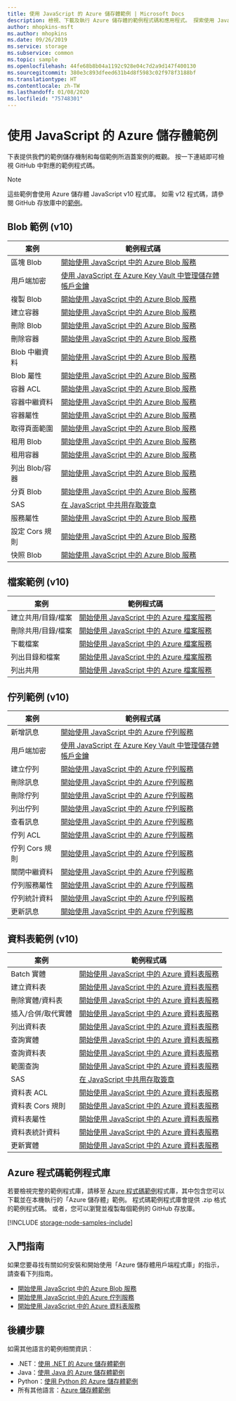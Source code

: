 ```yaml
---
title: 使用 JavaScript 的 Azure 儲存體範例 | Microsoft Docs
description: 檢視、下載及執行 Azure 儲存體的範例程式碼和應用程式。 探索使用 JavaScript/Node.js 儲存體用戶端程式庫之 Blob、佇列、資料表和檔案的入門範例。
author: mhopkins-msft
ms.author: mhopkins
ms.date: 09/26/2019
ms.service: storage
ms.subservice: common
ms.topic: sample
ms.openlocfilehash: 44fe68b8b04a1192c928e04c7d2a9d147f400130
ms.sourcegitcommit: 380e3c893dfeed631b4d8f5983c02f978f3188bf
ms.translationtype: HT
ms.contentlocale: zh-TW
ms.lasthandoff: 01/08/2020
ms.locfileid: "75748301"
---
```

# <a name="azure-storage-samples-using-javascript"></a>使用 JavaScript 的 Azure 儲存體範例

下表提供我們的範例儲存機制和每個範例所涵蓋案例的概觀。 按一下連結即可檢視 GitHub 中對應的範例程式碼。

> [!NOTE]
> 這些範例會使用 Azure 儲存體 JavaScript v10 程式庫。 如需 v12 程式碼，請參閱 GitHub 存放庫中的[範例](https://github.com/Azure/azure-sdk-for-js/tree/master/sdk/storage/storage-blob/samples)。

## <a name="blob-samples-v10"></a>Blob 範例 (v10)

| **案例** | **範例程式碼** |
|--------------|-----------------|
| 區塊 Blob | [開始使用 JavaScript 中的 Azure Blob 服務](https://github.com/Azure-Samples/storage-blob-node-getting-started/blob/master/basic.js#L43) |
| 用戶端加密 | [使用 JavaScript 在 Azure Key Vault 中管理儲存體帳戶金鑰](https://github.com/Azure-Samples/key-vault-node-storage-accounts) |
| 複製 Blob | [開始使用 JavaScript 中的 Azure Blob 服務](https://github.com/Azure-Samples/storage-blob-node-getting-started/blob/master/advanced.js#L73) |
| 建立容器 | [開始使用 JavaScript 中的 Azure Blob 服務](https://github.com/Azure-Samples/storage-blob-node-getting-started/blob/master/basic.js#L54) |
| 刪除 Blob | [開始使用 JavaScript 中的 Azure Blob 服務](https://github.com/Azure-Samples/storage-blob-node-getting-started/blob/master/basic.js#L103) |
| 刪除容器 | [開始使用 JavaScript 中的 Azure Blob 服務](https://github.com/Azure-Samples/storage-blob-node-getting-started/blob/master/basic.js#L110) |
| Blob 中繼資料 | [開始使用 JavaScript 中的 Azure Blob 服務](https://github.com/Azure-Samples/storage-blob-node-getting-started/blob/master/advanced.js#L538) |
| Blob 屬性 | [開始使用 JavaScript 中的 Azure Blob 服務](https://github.com/Azure-Samples/storage-blob-node-getting-started/blob/master/advanced.js#L478) |
| 容器 ACL | [開始使用 JavaScript 中的 Azure Blob 服務](https://github.com/Azure-Samples/storage-blob-node-getting-started/blob/master/advanced.js#L444) |
| 容器中繼資料 | [開始使用 JavaScript 中的 Azure Blob 服務](https://github.com/Azure-Samples/storage-blob-node-getting-started/blob/master/advanced.js#L409) |
| 容器屬性 | [開始使用 JavaScript 中的 Azure Blob 服務](https://github.com/Azure-Samples/storage-blob-node-getting-started/blob/master/advanced.js#L377) |
| 取得頁面範圍 | [開始使用 JavaScript 中的 Azure Blob 服務](https://github.com/Azure-Samples/storage-blob-node-getting-started/blob/master/basic.js#L170) |
| 租用 Blob | [開始使用 JavaScript 中的 Azure Blob 服務](https://github.com/Azure-Samples/storage-blob-node-getting-started/blob/master/advanced.js#L216) |
| 租用容器 | [開始使用 JavaScript 中的 Azure Blob 服務](https://github.com/Azure-Samples/storage-blob-node-getting-started/blob/master/advanced.js#L185) |
| 列出 Blob/容器 | [開始使用 JavaScript 中的 Azure Blob 服務](https://github.com/Azure-Samples/storage-blob-node-getting-started/blob/master/advanced.js#L134) |
| 分頁 Blob | [開始使用 JavaScript 中的 Azure Blob 服務](https://github.com/Azure-Samples/storage-blob-node-getting-started/blob/master/basic.js#L129) |
| SAS | [在 JavaScript 中共用存取簽章](https://github.com/Azure-Samples/storage-blob-node-getting-started/blob/master/advanced.js#L257) |
| 服務屬性 | [開始使用 JavaScript 中的 Azure Blob 服務](https://github.com/Azure-Samples/storage-blob-node-getting-started/blob/master/advanced.js#L308) |
| 設定 Cors 規則 | [開始使用 JavaScript 中的 Azure Blob 服務](https://github.com/Azure-Samples/storage-blob-node-getting-started/blob/master/advanced.js#L152) |
| 快照 Blob | [開始使用 JavaScript 中的 Azure Blob 服務](https://github.com/Azure-Samples/storage-blob-node-getting-started/blob/master/basic.js#L79) |

## <a name="file-samples-v10"></a>檔案範例 (v10)

| **案例** | **範例程式碼** |
|--------------|-----------------|
| 建立共用/目錄/檔案 | [開始使用 JavaScript 中的 Azure 檔案服務](https://github.com/Azure-Samples/storage-file-node-getting-started/blob/master/fileSample.js#L97) |
| 刪除共用/目錄/檔案 | [開始使用 JavaScript 中的 Azure 檔案服務](https://github.com/Azure-Samples/storage-file-node-getting-started/blob/master/fileSample.js#L135) |
| 下載檔案 | [開始使用 JavaScript 中的 Azure 檔案服務](https://github.com/Azure-Samples/storage-file-node-getting-started/blob/master/fileSample.js#L128) |
| 列出目錄和檔案 | [開始使用 JavaScript 中的 Azure 檔案服務](https://github.com/Azure-Samples/storage-file-node-getting-started/blob/master/fileSample.js#L115) |
| 列出共用 | [開始使用 JavaScript 中的 Azure 檔案服務](https://github.com/Azure-Samples/storage-file-node-getting-started/blob/master/fileSample.js#L187) |

## <a name="queue-samples-v10"></a>佇列範例 (v10)

| **案例** | **範例程式碼** |
|--------------|-----------------|
| 新增訊息 | [開始使用 JavaScript 中的 Azure 佇列服務](https://github.com/Azure-Samples/storage-queue-node-getting-started/blob/master/basic.js#L142) |
| 用戶端加密 | [使用 JavaScript 在 Azure Key Vault 中管理儲存體帳戶金鑰](https://github.com/Azure-Samples/key-vault-node-storage-accounts) |
| 建立佇列 | [開始使用 JavaScript 中的 Azure 佇列服務](https://github.com/Azure-Samples/storage-queue-node-getting-started/blob/master/basic.js#L57) |
| 刪除訊息 | [開始使用 JavaScript 中的 Azure 佇列服務](https://github.com/Azure-Samples/storage-queue-node-getting-started/blob/master/basic.js#L164) |
| 刪除佇列 | [開始使用 JavaScript 中的 Azure 佇列服務](https://github.com/Azure-Samples/storage-queue-node-getting-started/blob/master/basic.js#L203) |
| 列出佇列 | [開始使用 JavaScript 中的 Azure 佇列服務](https://github.com/Azure-Samples/storage-queue-node-getting-started/blob/master/basic.js#L111) |
| 查看訊息 | [開始使用 JavaScript 中的 Azure 佇列服務](https://github.com/Azure-Samples/storage-queue-node-getting-started/blob/master/basic.js#L170) |
| 佇列 ACL | [開始使用 JavaScript 中的 Azure 佇列服務](https://github.com/Azure-Samples/storage-queue-node-getting-started/blob/master/advanced.js#L192) |
| 佇列 Cors 規則 | [開始使用 JavaScript 中的 Azure 佇列服務](https://github.com/Azure-Samples/storage-queue-node-getting-started/blob/master/advanced.js#L55) |
| 關閉中繼資料 | [開始使用 JavaScript 中的 Azure 佇列服務](https://github.com/Azure-Samples/storage-queue-node-getting-started/blob/master/advanced.js#L161) |
| 佇列服務屬性 | [開始使用 JavaScript 中的 Azure 佇列服務](https://github.com/Azure-Samples/storage-queue-node-getting-started/blob/master/advanced.js#L94) |
| 佇列統計資料 | [開始使用 JavaScript 中的 Azure 佇列服務](https://github.com/Azure-Samples/storage-queue-node-getting-started/blob/master/advanced.js#L149) |
| 更新訊息 | [開始使用 JavaScript 中的 Azure 佇列服務](https://github.com/Azure-Samples/storage-queue-node-getting-started/blob/master/basic.js#L176) |

## <a name="table-samples-v10"></a>資料表範例 (v10)

| **案例** | **範例程式碼** |
|--------------|-----------------|
| Batch 實體 | [開始使用 JavaScript 中的 Azure 資料表服務](https://github.com/Azure-Samples/storage-table-node-getting-started/blob/master/basic.js#L87) |
| 建立資料表 | [開始使用 JavaScript 中的 Azure 資料表服務](https://github.com/Azure-Samples/storage-table-node-getting-started/blob/master/basic.js#L41) |
| 刪除實體/資料表 | [開始使用 JavaScript 中的 Azure 資料表服務](https://github.com/Azure-Samples/storage-table-node-getting-started/blob/master/basic.js#L67) |
| 插入/合併/取代實體 | [開始使用 JavaScript 中的 Azure 資料表服務](https://github.com/Azure-Samples/storage-table-node-getting-started/blob/master/basic.js#L49) |
| 列出資料表 | [開始使用 JavaScript 中的 Azure 資料表服務](https://github.com/Azure-Samples/storage-table-node-getting-started/blob/master/advanced.js#L63) |
| 查詢實體 | [開始使用 JavaScript 中的 Azure 資料表服務](https://github.com/Azure-Samples/storage-table-node-getting-started/blob/master/basic.js#L59) |
| 查詢資料表 | [開始使用 JavaScript 中的 Azure 資料表服務](https://github.com/Azure-Samples/storage-table-node-getting-started/blob/master/basic.js#L140) |
| 範圍查詢 | [開始使用 JavaScript 中的 Azure 資料表服務](https://github.com/Azure-Samples/storage-table-node-getting-started/blob/master/basic.js#L102) |
| SAS | [在 JavaScript 中共用存取簽章](https://github.com/Azure-Samples/storage-table-node-getting-started/blob/master/advanced.js#L87) |
| 資料表 ACL | [開始使用 JavaScript 中的 Azure 資料表服務](https://github.com/Azure-Samples/storage-table-node-getting-started/blob/master/advanced.js#L255) |
| 資料表 Cors 規則 | [開始使用 JavaScript 中的 Azure 資料表服務](https://github.com/Azure-Samples/storage-table-node-getting-started/blob/master/advanced.js#L149) |
| 資料表屬性 | [開始使用 JavaScript 中的 Azure 資料表服務](https://github.com/Azure-Samples/storage-table-node-getting-started/blob/master/advanced.js#L188) |
| 資料表統計資料 | [開始使用 JavaScript 中的 Azure 資料表服務](https://github.com/Azure-Samples/storage-table-node-getting-started/blob/master/advanced.js#L243) |
| 更新實體 | [開始使用 JavaScript 中的 Azure 資料表服務](https://github.com/Azure-Samples/storage-table-node-getting-started/blob/master/basic.js#L49) |

## <a name="azure-code-samples-library"></a>Azure 程式碼範例程式庫

若要檢視完整的範例程式庫，請移至 [Azure 程式碼範例](https://azure.microsoft.com/resources/samples/?service=storage)程式庫，其中包含您可以下載並在本機執行的「Azure 儲存體」範例。 程式碼範例程式庫會提供 .zip 格式的範例程式碼。 或者，您可以瀏覽並複製每個範例的 GitHub 存放庫。

[!INCLUDE [storage-node-samples-include](../../../includes/storage-node-samples-include.md)]

## <a name="getting-started-guides"></a>入門指南

如果您要尋找有關如何安裝和開始使用「Azure 儲存體用戶端程式庫」的指示，請查看下列指南。

* [開始使用 JavaScript 中的 Azure Blob 服務](../blobs/storage-quickstart-blobs-nodejs.md)
* [開始使用 JavaScript 中的 Azure 佇列服務](../queues/storage-nodejs-how-to-use-queues.md)
* [開始使用 JavaScript 中的 Azure 資料表服務](../../cosmos-db/table-storage-how-to-use-nodejs.md)

## <a name="next-steps"></a>後續步驟

如需其他語言的範例相關資訊︰

* .NET：[使用 .NET 的 Azure 儲存體範例](storage-samples-dotnet.md)
* Java：[使用 Java 的 Azure 儲存體範例](storage-samples-java.md)
* Python：[使用 Python 的 Azure 儲存體範例](storage-samples-python.md)
* 所有其他語言：[Azure 儲存體範例](storage-samples.md)
